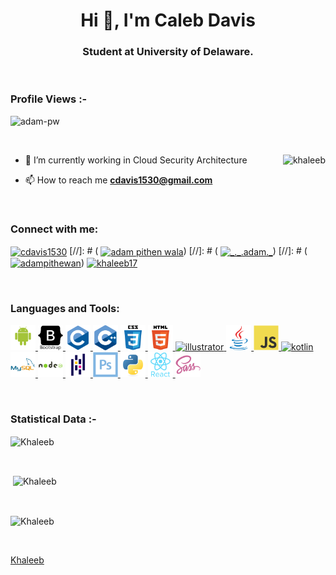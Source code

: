 <h1 align="center">Hi 👋, I'm Caleb Davis</h1>
<h3 align="center">Student at University of Delaware.</h3>

<br>

<p align="right"> <h3>Profile Views :-</h3> <img src="https://komarev.com/ghpvc/?username=Khaleeb&label=Profile%20views&color=0e75b6&style=flat"
    alt="adam-pw" /> 
  </p>

<br>

<p><img align="right" src="https://github.com/Adam-pw/Adam-pw/blob/main/animation_500_kxa883sd.gif" alt="khaleeb" /></p>


- 🌱 I’m currently working in Cloud Security Architecture

- 📫 How to reach me **cdavis1530@gmail.com**

<br>

<h3 align="left">Connect with me:</h3>
<p align="left">
  <a href="https://www.linkedin.com/in/cdavis1530/" target="blank"><img align="center"
      src="https://raw.githubusercontent.com/rahuldkjain/github-profile-readme-generator/master/src/images/icons/Social/linked-in-alt.svg"
      alt="cdavis1530" height="30" width="40" /></a>
[//]: #  ( <a href="https://fb.com/adam pithen wala" target="blank"><img align="center"
       src="https://raw.githubusercontent.com/rahuldkjain/github-profile-readme-generator/master/src/images/icons/Social/facebook.svg"
       alt="adam pithen wala" height="30" width="40" /></a>)
[//]: #  ( <a href="https://instagram.com/_._.adam._" target="blank"><img align="center"
 src="https://raw.githubusercontent.com/rahuldkjain/github-profile-readme-generator/master/src/images/icons/Social/instagram.svg"
       alt="_._.adam._" height="30" width="40" /></a>)
[//]: #   (<a href="https://www.hackerrank.com/adampithewan" target="blank"><img align="center"
       src="https://raw.githubusercontent.com/rahuldkjain/github-profile-readme-generator/master/src/images/icons/Social/hackerrank.svg"
       alt="adampithewan" height="30" width="40" /></a>)
 <a href="https://twitter.com/khaleeb17" target="blank"><img align="center"
      src="https://raw.githubusercontent.com/rahuldkjain/github-profile-readme-generator/master/src/images/icons/Social/twitter.svg"
      alt="khaleeb17" height="30" width="40" /></a>
</p>

<br>

<h3 align="left">Languages and Tools:</h3>
<p align="left"> <a href="https://developer.android.com" target="_blank" rel="noreferrer"> <img
      src="https://raw.githubusercontent.com/devicons/devicon/master/icons/android/android-original-wordmark.svg"
      alt="android" width="40" height="40" /> </a> <a href="https://getbootstrap.com" target="_blank" rel="noreferrer">
    <img src="https://raw.githubusercontent.com/devicons/devicon/master/icons/bootstrap/bootstrap-plain-wordmark.svg"
      alt="bootstrap" width="40" height="40" /> </a> <a href="https://www.cprogramming.com/" target="_blank"
    rel="noreferrer"> <img src="https://raw.githubusercontent.com/devicons/devicon/master/icons/c/c-original.svg"
      alt="c" width="40" height="40" /> </a> <a href="https://www.w3schools.com/cpp/" target="_blank" rel="noreferrer">
    <img src="https://raw.githubusercontent.com/devicons/devicon/master/icons/cplusplus/cplusplus-original.svg"
      alt="cplusplus" width="40" height="40" /> </a> <a href="https://www.w3schools.com/css/" target="_blank"
    rel="noreferrer"> <img
      src="https://raw.githubusercontent.com/devicons/devicon/master/icons/css3/css3-original-wordmark.svg" alt="css3"
      width="40" height="40" /> </a> <a href="https://www.w3.org/html/" target="_blank" rel="noreferrer"> <img
      src="https://raw.githubusercontent.com/devicons/devicon/master/icons/html5/html5-original-wordmark.svg"
      alt="html5" width="40" height="40" /> </a> <a href="https://www.adobe.com/in/products/illustrator.html"
    target="_blank" rel="noreferrer"> <img
      src="https://www.vectorlogo.zone/logos/adobe_illustrator/adobe_illustrator-icon.svg" alt="illustrator" width="40"
      height="40" /> </a> <a href="https://www.java.com" target="_blank" rel="noreferrer"> <img
      src="https://raw.githubusercontent.com/devicons/devicon/master/icons/java/java-original.svg" alt="java" width="40"
      height="40" /> </a> <a href="https://developer.mozilla.org/en-US/docs/Web/JavaScript" target="_blank"
    rel="noreferrer"> <img
      src="https://raw.githubusercontent.com/devicons/devicon/master/icons/javascript/javascript-original.svg"
      alt="javascript" width="40" height="40" /> </a> <a href="https://kotlinlang.org" target="_blank" rel="noreferrer">
    <img src="https://www.vectorlogo.zone/logos/kotlinlang/kotlinlang-icon.svg" alt="kotlin" width="40" height="40" />
  </a> <a href="https://www.mysql.com/" target="_blank" rel="noreferrer"> <img
      src="https://raw.githubusercontent.com/devicons/devicon/master/icons/mysql/mysql-original-wordmark.svg"
      alt="mysql" width="40" height="40" /> </a> </a> <a href="https://nodejs.org" target="_blank" rel="noreferrer"> <img
      src="https://raw.githubusercontent.com/devicons/devicon/master/icons/nodejs/nodejs-original-wordmark.svg"
      alt="nodejs" width="40" height="40" /> </a> <a href="https://pandas.pydata.org/" target="_blank" rel="noreferrer">
    <img
      src="https://raw.githubusercontent.com/devicons/devicon/2ae2a900d2f041da66e950e4d48052658d850630/icons/pandas/pandas-original.svg"
      alt="pandas" width="40" height="40" /> </a> <a href="https://www.photoshop.com/en" target="_blank"
    rel="noreferrer"> <img
      src="https://raw.githubusercontent.com/devicons/devicon/master/icons/photoshop/photoshop-line.svg" alt="photoshop"
      width="40" height="40" /> </a> <a href="https://www.python.org" target="_blank" rel="noreferrer"> <img
      src="https://raw.githubusercontent.com/devicons/devicon/master/icons/python/python-original.svg" alt="python"
      width="40" height="40" /> </a> <a href="https://reactjs.org/" target="_blank" rel="noreferrer"> <img
      src="https://raw.githubusercontent.com/devicons/devicon/master/icons/react/react-original-wordmark.svg"
      alt="react" width="40" height="40" /> </a> <a href="https://sass-lang.com" target="_blank" rel="noreferrer"> <img
      src="https://raw.githubusercontent.com/devicons/devicon/master/icons/sass/sass-original.svg" alt="sass" width="40"
      height="40" /> </a> </p>

<br>

<h3>Statistical Data :-</h3>
<p><img align="center"
    src="https://github-readme-stats.vercel.app/api/top-langs?username=Khaleeb&show_icons=true&locale=en&bg_color=0d1117&text_color=ffffff&layout=compact"
    alt="Khaleeb" 
    bg_color=#808080/></p>

<br>

<p>&nbsp;<img align="center" src="https://github-readme-stats.vercel.app/api?username=Khaleeb&show_icons=true&locale=en&bg_color=0d1117&text_color=ffffff&repo=convoychat"
    alt="Khaleeb" /></p>

<br>

<p><img align="center" src="https://github-readme-streak-stats.herokuapp.com/?user=Khaleeb&theme=dark&background=0d1117&date_format=M%20j%5B%2C%20Y%5D" alt="Khaleeb" /></p>
      
<p align="left"> <a href="https://twitter.com/" target="blank"><img
      src="https://img.shields.io/twitter/follow/?logo=twitter&style=for-the-badge" alt="" /></a> </p>

[Khaleeb](https://github.com/Khaleeb)
